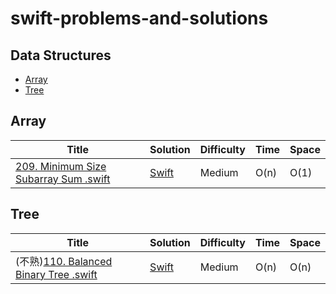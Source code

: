 # swift-problems-and-solutions

## Data Structures
* [Array](#array)
* [Tree](#tree)

## Array
| Title | Solution | Difficulty | Time | Space |
| ----- | -------- | ---------- | ---- | ----- |
[209. Minimum Size Subarray Sum .swift](https://leetcode.com/problems/minimum-size-subarray-sum/)|[Swift](Array/209.MinimumSizeSubarraySum.swift)| Medium| O(n)| O(1)|

## Tree
| Title | Solution | Difficulty | Time | Space |
| ----- | -------- | ---------- | ---- | ----- |
(不熟)[110. Balanced Binary Tree .swift](https://leetcode.com/problems/balanced-binary-tree/)|[Swift](Tree/110.BalancedBinaryTree.swift)| Medium| O(n)| O(n)|
